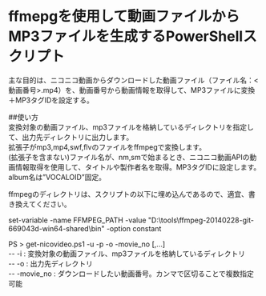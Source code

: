 # ffmepgを使用して動画ファイルからMP3ファイルを生成するPowerShellスクリプト  
 主な目的は、ニコニコ動画からダウンロードした動画ファイル（ファイル名：<動画番号>.mp4）を、動画番号から動画情報を取得して、MP3ファイルに変換＋MP3タグIDを設定する。  
  
##使い方  
変換対象の動画ファイル、mp3ファイルを格納しているディレクトリを指定して、出力先ディレクトリに出力します。  
拡張子がmp3,mp4,swf,flvのファイルをffmpegで変換します。  
(拡張子を含まない)ファイル名が、nm,smで始まるとき、ニコニコ動画APIの動画情報取得を使用して、タイトルや製作者名を取得。MP3タグIDに設定します。album名は”VOCALOID”固定。  
  
ffmpegのディレクトリは、スクリプトの以下に埋め込んであるので、適宜、書き換えてください。  
  
set-variable -name FFMPEG_PATH -value "D:\tools\ffmpeg-20140228-git-669043d-win64-shared\bin" -option constant  
  
  
PS > get-nicovideo.ps1 -u <UserID> -p <Password> -o <Output Directory> -movie_no <Movie No>[,<Movie No>...]  
-- -i : 変換対象の動画ファイル、mp3ファイルを格納しているディレクトリ  
-- -o : 出力先ディレクトリ  
-- -movie_no : ダウンロードしたい動画番号。カンマで区切ることで複数指定可能  
